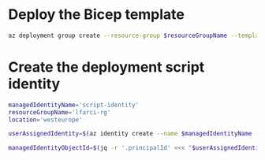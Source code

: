 # Deploy the Bicep template
```bash
az deployment group create --resource-group $resourceGroupName --template-file main.bicep --parameters dev.bicepparam
```

# Create the deployment script identity
```bash
managedIdentityName='script-identity'
resourceGroupName='lfarci-rg'
location='westeurope'

userAssignedIdentity=$(az identity create --name $managedIdentityName --resource-group $resourceGroupName --location $location)

managedIdentityObjectId=$(jq -r '.principalId' <<< "$userAssignedIdentity")
```
